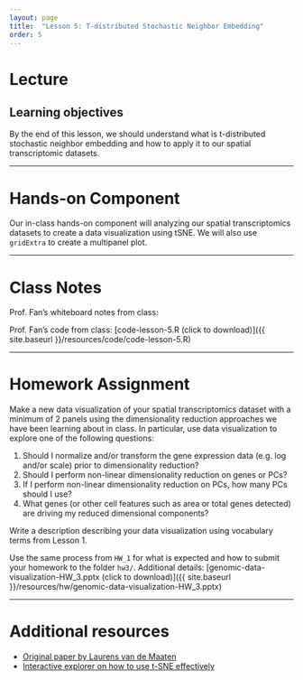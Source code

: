 ```yaml
---
layout: page
title:  "Lesson 5: T-distributed Stochastic Neighbor Embedding"
order: 5
---
```


# Lecture

## Learning objectives

By the end of this lesson, we should understand what is t-distributed stochastic neighbor embedding and how to apply it to our spatial transcriptomic datasets.

---

# Hands-on Component

Our in-class hands-on component will analyzing our spatial transcriptomics datasets to create a data visualization using tSNE. We will also use `gridExtra` to create a multipanel plot. 

---

# Class Notes

Prof. Fan’s whiteboard notes from class: 

Prof. Fan’s code from class: [code-lesson-5.R (click to download)]({{ site.baseurl }}/resources/code/code-lesson-5.R)

---

# Homework Assignment

Make a new data visualization of your spatial transcriptomics dataset with a minimum of 2 panels using the dimensionality reduction approaches we have been learning about in class. In particular, use data visualization to explore one of the following questions:
1. Should I normalize and/or transform the gene expression data (e.g. log and/or scale) prior to dimensionality reduction?
2. Should I perform non-linear dimensionality reduction on genes or PCs?
3. If I perform non-linear dimensionality reduction on PCs, how many PCs should I use?
4. What genes (or other cell features such as area or total genes detected) are driving my reduced dimensional components?

Write a description describing your data visualization using vocabulary terms from Lesson 1.

Use the same process from `HW_1` for what is expected and how to submit your homework to the folder `hw3/`. Additional details:
[genomic-data-visualization-HW_3.pptx (click to download)]({{ site.baseurl }}/resources/hw/genomic-data-visualization-HW_3.pptx)

---

# Additional resources
- [Original paper by Laurens van de Maaten](https://lvdmaaten.github.io/publications/papers/JMLR_2008.pdf)
- [Interactive explorer on how to use t-SNE effectively](https://distill.pub/2016/misread-tsne/)




